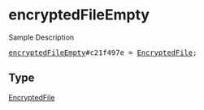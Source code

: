 # encryptedFileEmpty

Sample Description

<pre>
<a href="../constructor/encryptedFileEmpty.md">encryptedFileEmpty</a>#c21f497e = <a href="../type/EncryptedFile.md">EncryptedFile</a>;
</pre>

## Type

<a href="../type/EncryptedFile.md">EncryptedFile</a>
